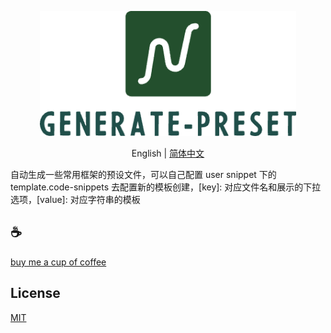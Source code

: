 <p align="center">
<img height="200" src="./assets/kv.png" alt="generate preset">
</p>
<p align="center"> English | <a href="./README_zh.md">简体中文</a></p>

自动生成一些常用框架的预设文件，可以自己配置 user snippet 下的 template.code-snippets 去配置新的模板创建，[key]: 对应文件名和展示的下拉选项，[value]: 对应字符串的模板

## :coffee:

[buy me a cup of coffee](https://github.com/Simon-He95/sponsor)

## License

[MIT](./license)
